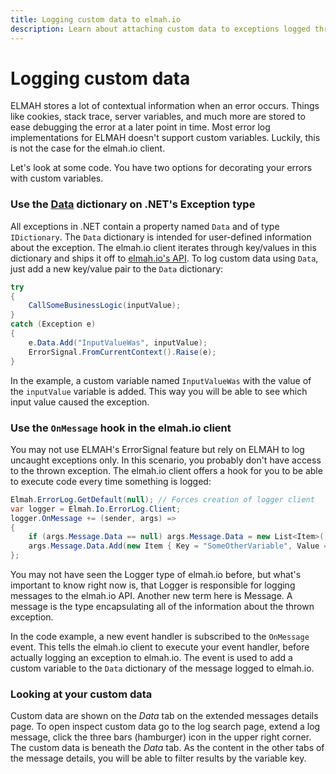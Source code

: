 ```yaml
---
title: Logging custom data to elmah.io
description: Learn about attaching custom data to exceptions logged through ELMAH from ASP.NET, MVC, and Web API. Include additional debug data and much more.
---
```


# Logging custom data

ELMAH stores a lot of contextual information when an error occurs. Things like cookies, stack trace, server variables, and much more are stored to ease debugging the error at a later point in time. Most error log implementations for ELMAH doesn't support custom variables. Luckily, this is not the case for the elmah.io client.

Let's look at some code. You have two options for decorating your errors with custom variables.

### Use the [Data](https://learn.microsoft.com/en-us/dotnet/api/system.exception.data?view=net-6.0) dictionary on .NET's Exception type

All exceptions in .NET contain a property named `Data` and of type `IDictionary`. The `Data` dictionary is intended for user-defined information about the exception. The elmah.io client iterates through key/values in this dictionary and ships it off to [elmah.io's API](https://elmah.io/api/v3/). To log custom data using `Data`, just add a new key/value pair to the `Data` dictionary:

```csharp
try
{
    CallSomeBusinessLogic(inputValue);
}
catch (Exception e)
{
    e.Data.Add("InputValueWas", inputValue);
    ErrorSignal.FromCurrentContext().Raise(e);
}
```

In the example, a custom variable named `InputValueWas` with the value of the `inputValue` variable is added. This way you will be able to see which input value caused the exception.

### Use the `OnMessage` hook in the elmah.io client

You may not use ELMAH's ErrorSignal feature but rely on ELMAH to log uncaught exceptions only. In this scenario, you probably don't have access to the thrown exception. The elmah.io client offers a hook for you to be able to execute code every time something is logged:

```csharp
Elmah.ErrorLog.GetDefault(null); // Forces creation of logger client
var logger = Elmah.Io.ErrorLog.Client;
logger.OnMessage += (sender, args) =>
{
    if (args.Message.Data == null) args.Message.Data = new List<Item>();
    args.Message.Data.Add(new Item { Key = "SomeOtherVariable", Value = someVariable });
};
```

You may not have seen the Logger type of elmah.io before, but what's important to know right now is, that Logger is responsible for logging messages to the elmah.io API. Another new term here is Message. A message is the type encapsulating all of the information about the thrown exception.

In the code example, a new event handler is subscribed to the `OnMessage` event. This tells the elmah.io client to execute your event handler, before actually logging an exception to elmah.io. The event is used to add a custom variable to the `Data` dictionary of the message logged to elmah.io.

### Looking at your custom data

Custom data are shown on the *Data* tab on the extended messages details page. To open inspect custom data go to the log search page, extend a log message, click the three bars (hamburger) icon in the upper right corner. The custom data is beneath the *Data* tab. As the content in the other tabs of the message details, you will be able to filter results by the variable key.